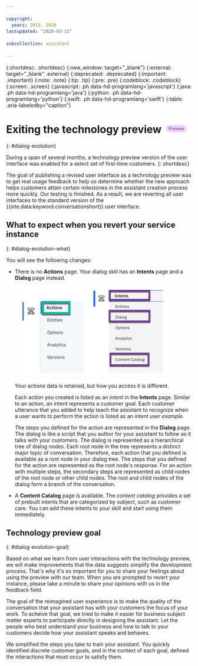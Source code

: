 ```yaml
---

copyright:
  years: 2015, 2020
lastupdated: "2020-03-12"

subcollection: assistant

---
```


{:shortdesc: .shortdesc}
{:new_window: target="_blank"}
{:external: target="_blank" .external}
{:deprecated: .deprecated}
{:important: .important}
{:note: .note}
{:tip: .tip}
{:pre: .pre}
{:codeblock: .codeblock}
{:screen: .screen}
{:javascript: .ph data-hd-programlang='javascript'}
{:java: .ph data-hd-programlang='java'}
{:python: .ph data-hd-programlang='python'}
{:swift: .ph data-hd-programlang='swift'}
{:table: .aria-labeledby="caption"}

# Exiting the technology preview ![Technology preview experience only](images/preview.png)
{: #dialog-evolution}

During a span of several months, a technology preview version of the user interface was enabled for a select set of first-time customers.
{: shortdesc}

The goal of publishing a revised user interface as a technology preview was to get real usage feedback to help us determine whether the new approach helps customers attain certain milestones in the assistant creation process more quickly. Our testing is finished. As a result, we are reverting all user interfaces to the standard version of the {{site.data.keyword.conversationshort}} user interface. 

## What to expect when you revert your service instance
{: #dialog-evolution-what}

You will see the following changes:

- There is no **Actions** page. Your dialog skill has an **Intents** page and a **Dialog** page instead.

  ![Shows tech preview menuand the standard UI menu side by side](images/preview-menu-change.png)

  Your actions data is retained, but how you access it is different.

  Each action you created is listed as an *intent* in the **Intents** page. Similar to an action, an intent represents a customer goal. Each customer utterance that you added to help teach the assistant to recognize when a user wants to perform the action is listed as an *intent user example*.

  The steps you defined for the action are represented in the **Dialog** page. The dialog is like a script that you author for your assistant to follow as it talks with your customers. The dialog is represented as a hierarchical tree of dialog nodes. Each root node in the tree represents a distinct major topic of conversation. Therefore, each action that you defined is available as a root node in your dialog tree. The steps that you defined for the action are represented as the root node's response. For an action with multiple steps, the secondary steps are represented as child nodes of the root node or other child nodes. The root and child nodes of the dialog form a branch of the conversation. 

- A **Content Catalog** page is available. The *content catalog* provides a set of prebuilt intents that are categorized by subject, such as customer care. You can add these intents to your skill and start using them immediately.

## Technology preview goal
{: #dialog-evolution-goal}

Based on what we learn from user interactions with the technology preview, we will make improvements that the data suggests simplify the development process. That's why it's so important for you to share your feelings about using the preview with our team. When you are prompted to revert your instance, please take a minute to share your opinions with us in the feedback field.

The goal of the reimagined user experience is to make the quality of the conversation that your assistant has with your customers the focus of your work. To acheive that goal, we tried to make it easier for business subject matter experts to participate directly in designing the assistant. Let the people who best understand your business and how to talk to your customers decide how your assistant speaks and behaves.

We simplified the steps you take to train your assistant. You quickly identified discrete customer goals, and in the context of each goal, defined the interactions that must occur to satisfy them.
